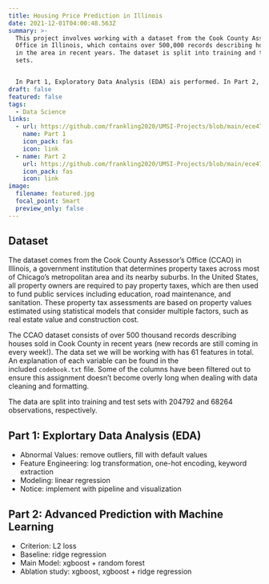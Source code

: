 ```yaml
---
title: Housing Price Prediction in Illinois
date: 2021-12-01T04:00:48.563Z
summary: >-
  This project involves working with a dataset from the Cook County Assessor's
  Office in Illinois, which contains over 500,000 records describing houses sold
  in the area in recent years. The dataset is split into training and test
  sets. 


  In Part 1, Exploratory Data Analysis (EDA) ais performed. In Part 2, the focus is on advanced prediction with machine learning. The criterion for evaluation is L2 loss, and the baseline model is ridge regression.
draft: false
featured: false
tags:
  - Data Science
links:
  - url: https://github.com/frankling2020/UMSI-Projects/blob/main/ece4710j/Project_part1.ipynb
    name: Part 1
    icon_pack: fas
    icon: link
  - name: Part 2
    url: https://github.com/frankling2020/UMSI-Projects/blob/main/ece4710j/Project_part2.ipynb
    icon_pack: fas
    icon: link
image:
  filename: featured.jpg
  focal_point: Smart
  preview_only: false
---
```

## Dataset

The dataset comes from the Cook County Assessor’s Office (CCAO) in Illinois, a government institution that determines property taxes across most of Chicago’s metropolitan area and its nearby suburbs. In the United States, all property owners are required to pay property taxes, which are then used to fund public services including education, road maintenance, and sanitation. These property tax assessments are based on property values estimated using statistical models that consider multiple factors, such as real estate value and construction cost.

The CCAO dataset consists of over 500 thousand records describing houses sold in Cook County in recent years (new records are still coming in every week!). The data set we will be working with has 61 features in total. An explanation of each variable can be found in the included `codebook.txt` file. Some of the columns have been filtered out to ensure this assignment doesn’t become overly long when dealing with data cleaning and formatting.

The data are split into training and test sets with 204792 and 68264 observations, respectively.



## [](https://frankling2020.github.io/2021/12/01/housing-price/#Part-1-Explortary-Data-Analysis-EDA "Part 1: Explortary Data Analysis (EDA)")Part 1: Explortary Data Analysis (EDA)

* Abnormal Values: remove outliers, fill with default values
* Feature Engineering: log transformation, one-hot encoding, keyword extraction
* Modeling: linear regression
* Notice: implement with pipeline and visualization



## [](https://frankling2020.github.io/2021/12/01/housing-price/#Part-2-Advanced-Prediction-with-Machine-Learning "Part 2: Advanced Prediction with Machine Learning")Part 2: Advanced Prediction with Machine Learning

* Criterion: L2 loss
* Baseline: ridge regression
* Main Model: xgboost + random forest
* Ablation study: xgboost, xgboost + ridge regression